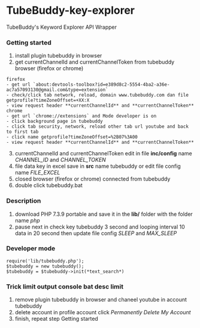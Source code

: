 TubeBuddy-key-explorer
==

TubeBuddy's Keyword Explorer API Wrapper 

### Getting started
1. install plugin tubebuddy in browser
2. get currentChannelId and currentChannelToken from tubebuddy browser (firefox or chrome)
```
firefox
- get url `about:devtools-toolbox?id=e389d8c2-5554-4ba2-a36e-ac7a57093130@gmail.com&type=extension`
- check/click tab network, reload, domain www.tubebuddy.com dan file getprofile?timeZoneOffset=+XX:X
- view request header **currentChannelId** and **currentChannelToken**
chrome
- get url `chrome://extensions` and Mode developer is on
- click background page in tubebuddy
- click tab security, network, reload other tab url youtube and back to first tab
- click name getprofile?timeZoneOffset=%2B07%3A00
- view request header **currentChannelId** and **currentChannelToken**
```
3. currentChannelId and currentChannelToken edit in file **inc/config** name *CHANNEL_ID* and *CHANNEL_TOKEN*
4. file data key in excel save in **src** name tubebuddy or edit file config name *FILE_EXCEL*
5. closed browser (firefox or chrome) connected from tubebuddy
6. double click tubebuddy.bat
### Description
1. download PHP 7.3.9 portable and save it in the **lib/** folder with the folder name *php*
2. pause next in check key tubebuddy 3 second and looping interval 10 data in 20 second then update file config *SLEEP* and *MAX_SLEEP*
### Developer mode
```
require('lib/tubebuddy.php');
$tubebuddy = new tubebuddy();
$tubebuddy = $tubebuddy->init(*text_search*)
```
### Trick limit output console bat desc limit 
1. remove plugin tubebuddy in browser and chaneel youtube in account tubebuddy
2. delete account in profile account click *Permanently Delete My Account*
3. finish, repeat step Getting started

